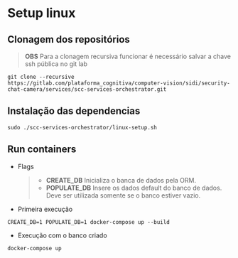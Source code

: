 # Setup linux

## Clonagem dos repositórios

> **OBS** Para a clonagem recursiva funcionar é necessário salvar a chave ssh pública no git lab

```
git clone --recursive https://gitlab.com/plataforma_cognitiva/computer-vision/sidi/security-chat-camera/services/scc-services-orchestrator.git
```

## Instalação das dependencias

```
sudo ./scc-services-orchestrator/linux-setup.sh
```

## Run containers

- Flags

  > - **CREATE_DB** Inicializa o banca de dados pela ORM.
  > - **POPULATE_DB** Insere os dados default do banco de dados. Deve ser utilizada somente se o banco estiver vazio.

- Primeira execução

```
CREATE_DB=1 POPULATE_DB=1 docker-compose up --build
```

- Execução com o banco criado

```
docker-compose up
```
